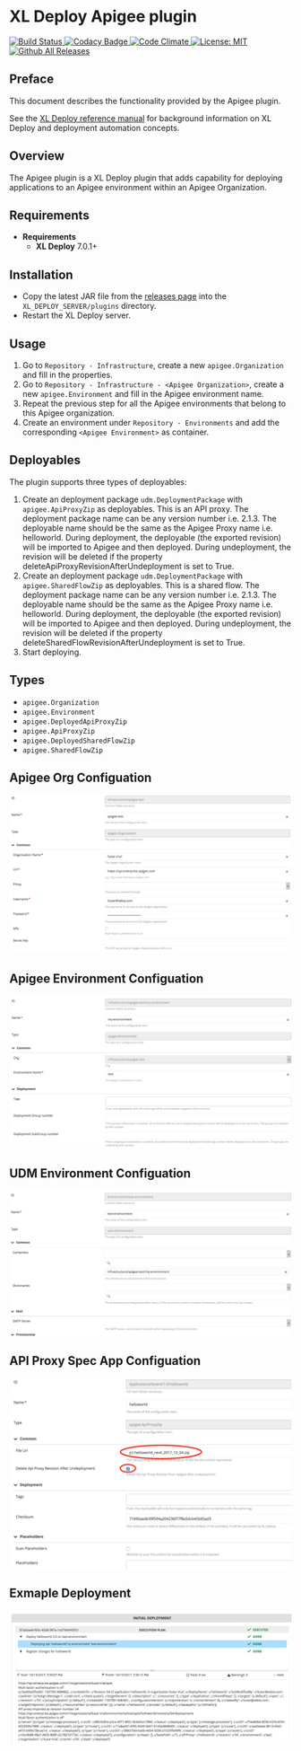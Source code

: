 # XL Deploy Apigee plugin

[![Build Status][xld-apigee-plugin-travis-image] ][xld-apigee-plugin-travis-url]
[![Codacy Badge][xld-apigee-plugin-codacy-image] ][xld-apigee-plugin-codacy-url]
[![Code Climate][xld-apigee-plugin-code-climate-image] ][xld-apigee-plugin-code-climate-url]
[![License: MIT][xld-apigee-plugin-license-image] ][xld-apigee-plugin-license-url]
[![Github All Releases][xld-apigee-plugin-downloads-image] ]()

[xld-apigee-plugin-travis-image]: https://travis-ci.org/xebialabs-community/xld-apigee-plugin.svg?branch=master
[xld-apigee-plugin-travis-url]: https://travis-ci.org/xebialabs-community/xld-apigee-plugin
[xld-apigee-plugin-codacy-image]: https://api.codacy.com/project/badge/Grade/db7f22096a014ff0974def7351b21d73    
[xld-apigee-plugin-codacy-url]: https://www.codacy.com/app/ltutar/xld-apigee-plugin
[xld-apigee-plugin-code-climate-image]: https://codeclimate.com/github/ltutar/xld-apigee-plugin/badges/gpa.svg
[xld-apigee-plugin-code-climate-url]: https://codeclimate.com/github/ltutar/xld-apigee-plugin
[xld-apigee-plugin-license-image]: https://img.shields.io/badge/License-MIT-yellow.svg
[xld-apigee-plugin-license-url]: https://opensource.org/licenses/MIT
[xld-apigee-plugin-downloads-image]: https://img.shields.io/github/downloads/xebialabs-community/xld-apigee-plugin/total.svg

## Preface

This document describes the functionality provided by the Apigee plugin.

See the [XL Deploy reference manual](https://docs.xebialabs.com/xl-deploy) for background information on XL Deploy and deployment automation concepts.  

## Overview

The Apigee plugin is a XL Deploy plugin that adds capability for deploying applications to an Apigee environment within an Apigee Organization.

## Requirements

* **Requirements**
	* **XL Deploy** 7.0.1+

## Installation

* Copy the latest JAR file from the [releases page](https://github.com/xebialabs-community/xld-apigee-plugin/releases) into the `XL_DEPLOY_SERVER/plugins` directory.
* Restart the XL Deploy server.


## Usage

1. Go to `Repository - Infrastructure`, create a new `apigee.Organization` and fill in the properties.
2. Go to `Repository - Infrastructure - <Apigee Organization>`, create a new `apigee.Environment` and fill in the Apigee environment name.
3. Repeat the previous step for all the Apigee environments that belong to this Apigee organization.
4. Create an environment under `Repository - Environments` and add the corresponding `<Apigee Environment>` as container.

## Deployables ##

The plugin supports three types of deployables:

1. Create an deployment package `udm.DeploymentPackage` with `apigee.ApiProxyZip` as deployables. This is an API proxy. The deployment package name can be any version number i.e. 2.1.3. The deployable name should be the same as the Apigee Proxy name i.e. helloworld. During deployment, the deployable (the exported revision) will be imported to Apigee and then deployed. During undeployment, the revision will be deleted if the property deleteApiProxyRevisionAfterUndeployment is set to True.
2. Create an deployment package `udm.DeploymentPackage` with `apigee.SharedFlowZip` as deployables. This is a shared flow. The deployment package name can be any version number i.e. 2.1.3. The deployable name should be the same as the Apigee Proxy name i.e. helloworld. During deployment, the deployable (the exported revision) will be imported to Apigee and then deployed. During undeployment, the revision will be deleted if the property deleteSharedFlowRevisionAfterUndeployment is set to True.
3. Start deploying.

## Types
+ `apigee.Organization`
+ `apigee.Environment`
+ `apigee.DeployedApiProxyZip`
+ `apigee.ApiProxyZip`
+ `apigee.DeployedSharedFlowZip`
+ `apigee.SharedFlowZip`
## Apigee Org Configuation
![Screenshot of Apigee Organization](images/apigee-Organization.jpg)
## Apigee Environment Configuation
![Screenshot of Apigee Organization](images/apigee-Environment.jpg)
## UDM Environment Configuation
![Screenshot of Environment](images/environment.jpg)
## API Proxy Spec App Configuation
![Screenshot of Apigee ApiProxySpec](images/apigee.ApiProxyZip.jpg)
## Exmaple Deployment
![Screenshot of Deployment](images/deployment.jpg)
